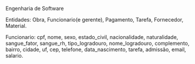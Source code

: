Engenharia de Software

Entidades: Obra, Funcionario(e gerente), Pagamento, Tarefa, Fornecedor, Material. 

Funcionario:
cpf,
nome,
sexo,
estado_civil,
nacionalidade,
naturalidade,
sangue_fator,
sangue_rh,
tipo_logradouro,
nome_logradouro,
complemento,
bairro,
cidade,
uf,
cep,
telefone,
data_nascimento,
tarefa,
admissão,
email,
salario.


